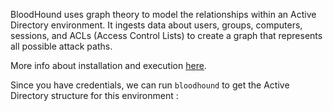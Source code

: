 BloodHound uses graph theory to model the relationships within an Active Directory environment. It ingests data about users, groups, computers, sessions, and ACLs (Access Control Lists) to create a graph that represents all possible attack paths.

More info about installation and execution [here](https://notes.benheater.com/books/active-directory/page/remote-bloodhound).

Since you have credentials, we can run `bloodhound` to get the Active Directory structure for this environment :

